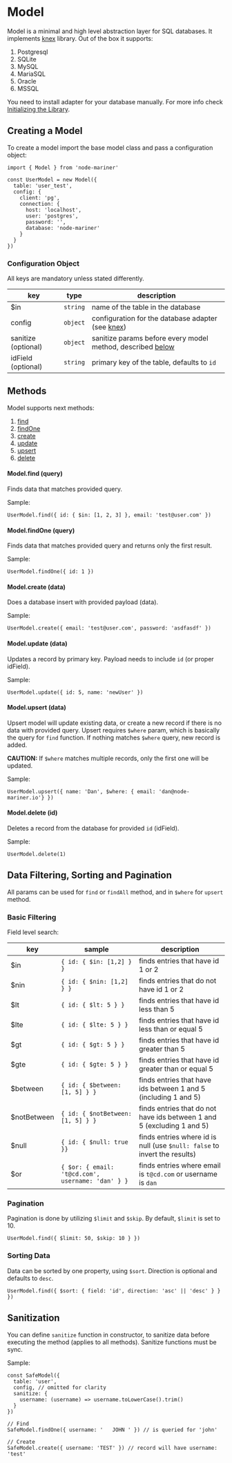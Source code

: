 # Model

Model is a minimal and high level abstraction layer for SQL databases. It 
implements [knex](https://knexjs.org) library. Out of the box it supports:

1. Postgresql 
2. SQLite 
2. MySQL
3. MariaSQL
4. Oracle
5. MSSQL

You need to install adapter for your database manually. For more info check
[Initializing the Library](https://knexjs.org/#Installation-client).

## Creating a Model

To create a model import the base model class and pass a configuration object:

```
import { Model } from 'node-mariner'

const UserModel = new Model({
  table: 'user_test',
  config: {
    client: 'pg',
    connection: {
      host: 'localhost',
      user: 'postgres',
      password: '',
      database: 'node-mariner'
    }
  }
})

```

### Configuration Object

All keys are mandatory unless stated differently.

| key                | type     | description                                                                                   |
| -------------------|----------|-----------------------------------------------------------------------------------------------|
| $in                | `string` | name of the table in the database                                                             |
| config             | `object` | configuration for the database adapter (see [knex](https://knexjs.org/#Installation-client))  |
| sanitize (optional)| `object` | sanitize params before every model method, described [below](#sanitization)                   |
| idField (optional) | `string` | primary key of the table, defaults to `id`                                                    |


## Methods

Model supports next methods:

1. [find](#model-find-query)
2. [findOne](#model-findone-query)
3. [create](#model-create-query)
4. [update](#model-update-query)
5. [upsert](#model-upsert-query)
6. [delete](#model-delete-query)

#### Model.find (query)

Finds data that matches provided query.

Sample: 

```
UserModel.find({ id: { $in: [1, 2, 3] }, email: 'test@user.com' })
```

#### Model.findOne (query)

Finds data that matches provided query and returns only the first result.

Sample: 

```
UserModel.findOne({ id: 1 })
```

#### Model.create (data)

Does a database insert with provided payload (data).

Sample: 

```
UserModel.create({ email: 'test@user.com', password: 'asdfasdf' })
```

#### Model.update (data)

Updates a record by primary key. Payload needs to include `id` (or proper idField).


Sample: 

```
UserModel.update({ id: 5, name: 'newUser' })
```

#### Model.upsert (data)

Upsert model will update existing data, or create a new record if there is no data with provided query.
Upsert requires `$where` param, which is basically the query for `find` function.
If nothing matches `$where` query, new record is added.

**CAUTION:** If `$where` matches multiple records, only the first one will be updated.

Sample:

```
UserModel.upsert({ name: 'Dan', $where: { email: 'dan@node-mariner.io'} })
```

#### Model.delete (id)

Deletes a record from the database for provided `id` (idField).

Sample:


```
UserModel.delete(1)
```

## Data Filtering, Sorting and Pagination

All params can be used for `find` or `findAll` method, and in `$where` 
for `upsert` method.


### Basic Filtering

Field level search:


| key               | sample                                            | description                                 |
| ------------------|---------------------------------------------------|---------------------------------------------|
| $in               | `{ id: { $in: [1,2] } }`                          | finds entries that have id 1 or 2          |
| $nin              | `{ id: { $nin: [1,2] } }`                         | finds entries that do not have id 1 or 2  |
| $lt               | `{ id: { $lt: 5 } }`                              | finds entries that have id less than 5   |
| $lte              | `{ id: { $lte: 5 } }`                             | finds entries that have id less than or equal 5   |
| $gt               | `{ id: { $gt: 5 } }`                              | finds entries that have id greater than 5   |
| $gte              | `{ id: { $gte: 5 } }`                             | finds entries that have id greater than or equal 5   |
| $between          | `{ id: { $between: [1, 5] } }`                    | finds entries that have ids between 1 and 5 (including 1 and 5)   |
| $notBetween       | `{ id: { $notBetween: [1, 5] } }`                 | finds entries that do not have ids between 1 and 5 (excluding 1 and 5)   |
| $null             | `{ id: { $null: true }}`                          | finds entries where id is null (use `$null: false` to invert the results)   |
| $or               | `{ $or: { email: 't@cd.com', username: 'dan' } }` | finds entries where email is `t@cd.com` or username is `dan`   |



### Pagination

Pagination is done by utilizing `$limit` and `$skip`. By default, `$limit` is 
set to 10.

```
UserModel.find({ $limit: 50, $skip: 10 } })
```

### Sorting Data

Data can be sorted by one property, using `$sort`. Direction is optional and
defaults to `desc`.


```
UserModel.find({ $sort: { field: 'id', direction: 'asc' || 'desc' } } })
```


## Sanitization 

You can define `sanitize` function in constructor, to sanitize data before
executing the method (applies to all methods). Sanitize functions must be sync.

Sample:

```
const SafeModel({
  table: 'user',
  config, // omitted for clarity
  sanitize: {
    username: (username) => username.toLowerCase().trim()
  }
})

// Find
SafeModel.findOne({ username: '   JOHN ' }) // is queried for 'john'

// Create
SafeModel.create({ username: 'TEST' }) // record will have username: 'test'

```